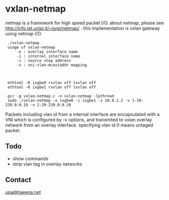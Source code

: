 vxlan-netmap
============

netmap is a framework for high speed packet I/O.
about netmap, please see http://info.iet.unipi.it/~luigi/netmap/ .
this implementation is vxlan gateway using netmap I/O.

	 ./vxlan-netmap 
	 usage of vxlan-netmap
	 	 -o : overlay interface name
	 	 -i : internal interface name
	 	 -s : source vtep address
	 	 -v : vni-vlan-mcastaddr mapping



	 ethtool -K ixgbe0 rxvlan off txvlan off
	 ethtool -K ixgbe1 rxvlan off txvlan off
	 
	 gcc -g vxlan-netmap.c -o vxlan-netmap -lpthread
	 sudo ./vxlan-netmap -o ixgbe0 -i ixgbe1 -s 10.0.1.2 -v 1-10-239.0.0.10 -v 2-20-239.0.0.20


Packets including vlan id from a internal interface are encapsulated
with a VNI which is configured by -v options, and transmited to vxlan
overlay network from an overlay interface. specifying vlan id 0 means
untaged packet.



Todo
----
+ show commands
+ strip vlan tag in overlay networks


Contact
-------
upa@haeena.net
